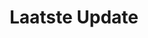 ---
title: "Laatste Update"
draft: false
# page title background image
bg_image: "images/backgrounds/page-title.jpg"
# meta description
description : "Laatste Update"
---